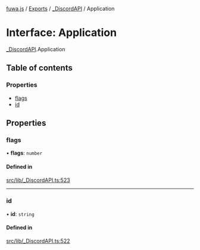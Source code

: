 [fuwa.js](../README.md) / [Exports](../modules.md) / [_DiscordAPI](../modules/_DiscordAPI.md) / Application

# Interface: Application

[_DiscordAPI](../modules/_DiscordAPI.md).Application

## Table of contents

### Properties

- [flags](_DiscordAPI.Application.md#flags)
- [id](_DiscordAPI.Application.md#id)

## Properties

### flags

• **flags**: `number`

#### Defined in

[src/lib/_DiscordAPI.ts:523](https://github.com/Fuwajs/Fuwa.js/blob/6865cb6/src/lib/_DiscordAPI.ts#L523)

___

### id

• **id**: `string`

#### Defined in

[src/lib/_DiscordAPI.ts:522](https://github.com/Fuwajs/Fuwa.js/blob/6865cb6/src/lib/_DiscordAPI.ts#L522)
